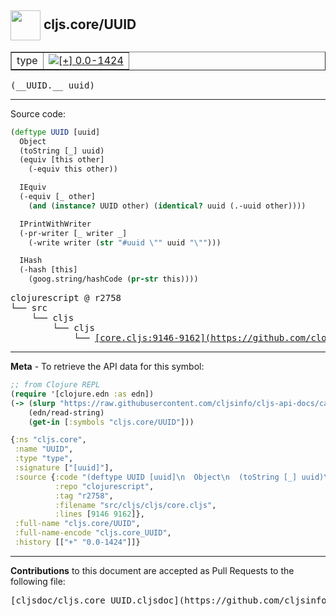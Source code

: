 ## <img width="48px" valign="middle" src="http://i.imgur.com/Hi20huC.png"> cljs.core/UUID

 <table border="1">
<tr>

<td>type</td>
<td><a href="https://github.com/cljsinfo/cljs-api-docs/tree/0.0-1424"><img valign="middle" alt="[+] 0.0-1424" src="https://img.shields.io/badge/+-0.0--1424-lightgrey.svg"></a> </td>
</tr>
</table>

 <samp>
(__UUID.__ uuid)<br>
</samp>

---





Source code:

```clj
(deftype UUID [uuid]
  Object
  (toString [_] uuid)
  (equiv [this other]
    (-equiv this other))

  IEquiv
  (-equiv [_ other]
    (and (instance? UUID other) (identical? uuid (.-uuid other))))

  IPrintWithWriter
  (-pr-writer [_ writer _]
    (-write writer (str "#uuid \"" uuid "\"")))

  IHash
  (-hash [this]
    (goog.string/hashCode (pr-str this))))
```

 <pre>
clojurescript @ r2758
└── src
    └── cljs
        └── cljs
            └── <ins>[core.cljs:9146-9162](https://github.com/clojure/clojurescript/blob/r2758/src/cljs/cljs/core.cljs#L9146-L9162)</ins>
</pre>


---

__Meta__ - To retrieve the API data for this symbol:

```clj
;; from Clojure REPL
(require '[clojure.edn :as edn])
(-> (slurp "https://raw.githubusercontent.com/cljsinfo/cljs-api-docs/catalog/cljs-api.edn")
    (edn/read-string)
    (get-in [:symbols "cljs.core/UUID"]))
```

```clj
{:ns "cljs.core",
 :name "UUID",
 :type "type",
 :signature ["[uuid]"],
 :source {:code "(deftype UUID [uuid]\n  Object\n  (toString [_] uuid)\n  (equiv [this other]\n    (-equiv this other))\n\n  IEquiv\n  (-equiv [_ other]\n    (and (instance? UUID other) (identical? uuid (.-uuid other))))\n\n  IPrintWithWriter\n  (-pr-writer [_ writer _]\n    (-write writer (str \"#uuid \\\"\" uuid \"\\\"\")))\n\n  IHash\n  (-hash [this]\n    (goog.string/hashCode (pr-str this))))",
          :repo "clojurescript",
          :tag "r2758",
          :filename "src/cljs/cljs/core.cljs",
          :lines [9146 9162]},
 :full-name "cljs.core/UUID",
 :full-name-encode "cljs.core_UUID",
 :history [["+" "0.0-1424"]]}

```

---

__Contributions__ to this document are accepted as Pull Requests to the following file:

 <pre>
[cljsdoc/cljs.core_UUID.cljsdoc](https://github.com/cljsinfo/cljs-api-docs/blob/master/cljsdoc/cljs.core_UUID.cljsdoc)
</pre>

